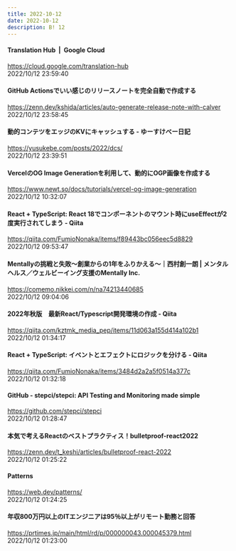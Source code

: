 ```yaml
---
title: 2022-10-12
date: 2022-10-12
description: B! 12
---
```


#### Translation Hub  |  Google Cloud
https://cloud.google.com/translation-hub<br>
2022/10/12 23:59:40<br>


#### GitHub Actionsでいい感じのリリースノートを完全自動で作成する
https://zenn.dev/kshida/articles/auto-generate-release-note-with-calver<br>
2022/10/12 23:58:45<br>


#### 動的コンテツをエッジのKVにキャッシュする - ゆーすけべー日記
https://yusukebe.com/posts/2022/dcs/<br>
2022/10/12 23:39:51<br>


#### VercelのOG Image Generationを利用して、動的にOGP画像を作成する
https://www.newt.so/docs/tutorials/vercel-og-image-generation<br>
2022/10/12 10:32:07<br>


#### React + TypeScript: React 18でコンポーネントのマウント時にuseEffectが2度実行されてしまう - Qiita
https://qiita.com/FumioNonaka/items/f89443bc056eec5d8829<br>
2022/10/12 09:53:47<br>


#### Mentallyの挑戦と失敗〜創業からの1年をふりかえる〜｜西村創一朗 | メンタルヘルス／ウェルビーイング支援のMentally Inc.
https://comemo.nikkei.com/n/na74213440685<br>
2022/10/12 09:04:06<br>


#### 2022年秋版　最新React/Typescript開発環境の作成 - Qiita
https://qiita.com/kztmk_media_pep/items/11d063a155d414a102b1<br>
2022/10/12 01:34:17<br>


#### React + TypeScript: イベントとエフェクトにロジックを分ける - Qiita
https://qiita.com/FumioNonaka/items/3484d2a2a5f0514a377c<br>
2022/10/12 01:32:18<br>


#### GitHub - stepci/stepci: API Testing and Monitoring made simple
https://github.com/stepci/stepci<br>
2022/10/12 01:28:47<br>


#### 本気で考えるReactのベストプラクティス！bulletproof-react2022
https://zenn.dev/t_keshi/articles/bulletproof-react-2022<br>
2022/10/12 01:25:22<br>


#### Patterns
https://web.dev/patterns/<br>
2022/10/12 01:24:25<br>


#### 年収800万円以上のITエンジニアは95％以上がリモート勤務と回答
https://prtimes.jp/main/html/rd/p/000000043.000045379.html<br>
2022/10/12 01:23:00<br>


